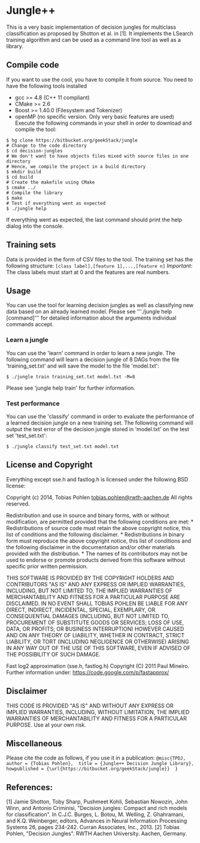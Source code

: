 # Jungle++
This is a very basic implementation of decision jungles for multiclass classification as proposed by Shotton et al. in [1]. 
It implements the LSearch training algorithm and can be used as a command line tool as well as a library. 

## Compile code
If you want to use the cool, you have to compile it from source. You need to have
the following tools installed
- gcc >= 4.8 (C++ 11 compliant)
- CMake >= 2.6
- Boost >= 1.40.0 (Filesystem and Tokenizer)
- openMP (no specific version. Only very basic features are used)
Execute the following commands in your shell in order to download and compile the
tool:
```shell
$ hg clone https://bitbucket.org/geekStack/jungle
# Change to the code directory
$ cd decision-jungles
# We don't want to have objects files mixed with source files in one directory
# Hence, we compile the project in a build directory
$ mkdir build
$ cd build
# Create the makefile using CMake
$ cmake ../
# Compile the library
$ make
# Test if everything went as expected
$ ./jungle help
```
If everything went as expected, the last command should print the help dialog
into the console. 

## Training sets
Data is provided in the form of CSV files to the tool. The training set has the 
following structure:
`
[class label],[feature 1],...,[feature n]
`
*Important*: The class labels must start at 0 and the features are real numbers. 

## Usage
You can use the tool for learning decision jungles as well as classifying new data
based on an already learned model. Please see '''./jungle help [command]''' for 
detailed information about the arguments individual commands accept. 

### Learn a jungle
You can use the 'learn' command in order to learn a new jungle. The following
command will learn a decision jungle of 8 DAGs from the file 'training_set.txt'
and will save the model to the file 'model.txt':
```shell
$ ./jungle train training_set.txt model.txt -M=8
``` 
Please see 'jungle help train' for further information.

### Test performance
You can use the 'classify' command in order to evaluate the performance of a 
learned decision jungle on a new training set. The following command will output
the test error of the decision jungle stored in 'model.txt' on the test set
'test_set.txt':
```shell
$ ./jungle classify test_set.txt model.txt
``` 

## License and Copyright
Everything except sse.h and fastlog.h is licensed under the following BSD license:

Copyright (c) 2014, Tobias Pohlen <tobias.pohlen@rwth-aachen.de>
All rights reserved.

Redistribution and use in source and binary forms, with or without
modification, are permitted provided that the following conditions are met:
    * Redistributions of source code must retain the above copyright
      notice, this list of conditions and the following disclaimer.
    * Redistributions in binary form must reproduce the above copyright
      notice, this list of conditions and the following disclaimer in the
      documentation and/or other materials provided with the distribution.
    * The names of its contributors may not be used to endorse or promote products
      derived from this software without specific prior written permission.

THIS SOFTWARE IS PROVIDED BY THE COPYRIGHT HOLDERS AND CONTRIBUTORS \"AS IS\" AND
ANY EXPRESS OR IMPLIED WARRANTIES, INCLUDING, BUT NOT LIMITED TO, THE IMPLIED
WARRANTIES OF MERCHANTABILITY AND FITNESS FOR A PARTICULAR PURPOSE ARE
DISCLAIMED. IN NO EVENT SHALL TOBIAS POHLEN BE LIABLE FOR ANY
DIRECT, INDIRECT, INCIDENTAL, SPECIAL, EXEMPLARY, OR CONSEQUENTIAL DAMAGES
(INCLUDING, BUT NOT LIMITED TO, PROCUREMENT OF SUBSTITUTE GOODS OR SERVICES;
LOSS OF USE, DATA, OR PROFITS; OR BUSINESS INTERRUPTION) HOWEVER CAUSED AND
ON ANY THEORY OF LIABILITY, WHETHER IN CONTRACT, STRICT LIABILITY, OR TORT
(INCLUDING NEGLIGENCE OR OTHERWISE) ARISING IN ANY WAY OUT OF THE USE OF THIS
SOFTWARE, EVEN IF ADVISED OF THE POSSIBILITY OF SUCH DAMAGE.

Fast log2 approximation (sse.h, fastlog.h) Copyright (C) 2011 Paul Mineiro.
Further information under: https://code.google.com/p/fastapprox/

## Disclaimer

THIS CODE IS PROVIDED "AS IS" AND WITHOUT ANY EXPRESS OR IMPLIED WARRANTIES, INCLUDING, WITHOUT LIMITATION, THE IMPLIED WARRANTIES OF MERCHANTABILITY AND FITNESS FOR A PARTICULAR PURPOSE. Use at your own risk.

## Miscellaneous
Please cite the code as follows, if you use it in a publication:
``
@misc{TPDJ, 
   author = {Tobias Pohlen}, 
   title = {Jungle++ Decision Jungle Library}, 
   howpublished = {\url{https://bitbucket.org/geekStack/jungle}} 
} 
``

## References:
[1] Jamie Shotton, Toby Sharp, Pushmeet Kohli, Sebastian Nowozin, John Winn, and Antonio Criminisi, "Decision jungles: Compact and rich models for classification". In C.J.C. Burges, L. Botou, M. Welling, Z. Ghahramani, and K.Q. Weinberger, editors, Advances in Neural Information Processing Systems 26, pages 234-242. Curran Associates, Inc., 2013.
[2] Tobias Pohlen, "Decision Jungles". RWTH Aachen University. Aachen, Germany.